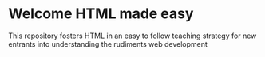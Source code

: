 # Welcome HTML made easy
This repository fosters HTML in an easy to follow teaching strategy for new entrants into understanding the rudiments web development
